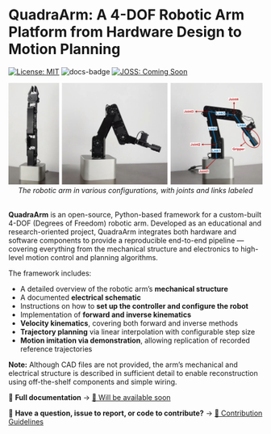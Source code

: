 # QuadraArm: A 4-DOF Robotic Arm Platform from Hardware Design to Motion Planning

[![License: MIT](https://img.shields.io/badge/License-MIT-yellow.svg)](https://opensource.org/licenses/MIT)
![docs-badge](https://img.shields.io/badge/docs-coming%20soon-lightgrey)
[![JOSS: Coming Soon](https://img.shields.io/badge/JOSS-Coming%20Soon-lightgrey)](https://joss.theoj.org)

<p align="center">
  <img src="images/arm.png" alt="arm picture" style="max-width: 100%; height: auto;" />
  <em>The robotic arm in various configurations, with joints and links labeled</em>
  <br><br>
</p>

**QuadraArm** is an open-source, Python-based framework for a custom-built 4-DOF (Degrees of Freedom) robotic arm. Developed as an educational and research-oriented project, QuadraArm integrates both hardware and software components to provide a reproducible end-to-end pipeline — covering everything from the mechanical structure and electronics to high-level motion control and planning algorithms.

The framework includes:
- A detailed overview of the robotic arm’s **mechanical structure**
- A documented **electrical schematic**
- Instructions on how to **set up the controller and configure the robot**
- Implementation of **forward and inverse kinematics**
- **Velocity kinematics**, covering both forward and inverse methods
- **Trajectory planning** via linear interpolation with configurable step size
- **Motion imitation via demonstration**, allowing replication of recorded reference trajectories

**Note:** Although CAD files are not provided, the arm’s mechanical and electrical structure is described in sufficient detail to enable reconstruction using off-the-shelf components and simple wiring.

📘 **Full documentation** → [📄 Will be available soon](#)

🤝 **Have a question, issue to report, or code to contribute?** → [📌 Contribution Guidelines](CONTRIBUTING.md)